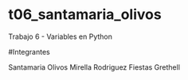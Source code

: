 # t06_santamaria_olivos
Trabajo 6 - Variables en Python 


#Integrantes

Santamaria Olivos Mirella
Rodriguez Fiestas Grethell
